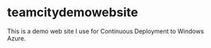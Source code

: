 teamcitydemowebsite
===================

This is a demo web site I use for Continuous Deployment to Windows Azure.